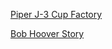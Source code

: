 [Piper J-3 Cup Factory](https://www.youtube.com/watch?v=Q6q1VKsTeKQ)

[Bob Hoover Story](https://www.thebobhooverproject.com/)
